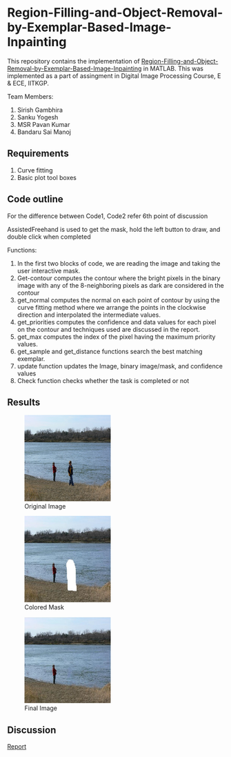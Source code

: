 # Region-Filling-and-Object-Removal-by-Exemplar-Based-Image-Inpainting

This repository contains the implementation of [Region-Filling-and-Object-Removal-by-Exemplar-Based-Image-Inpainting](https://www.irisa.fr/vista/Papers/2004_ip_criminisi.pdf) in MATLAB. This was implemented as a part of assingment in Digital Image Processing Course, E & ECE, IITKGP.

Team Members:
1. Sirish Gambhira <br>
2. Sanku Yogesh <br>
3. MSR Pavan Kumar <br>
4. Bandaru Sai Manoj <br>

## Requirements
1. Curve fitting
2. Basic plot tool boxes

## Code outline

For the difference between Code1, Code2 refer 6th point of discussion <br>

AssistedFreehand is used to get the mask, hold the left button to draw, and double click when completed <br>

Functions:<br>
1. In the first two blocks of code, we are reading the image and taking the user interactive mask.
2. Get-contour computes the contour where the bright pixels in the binary image with any of the 8-neighboring pixels as dark are considered in the contour
3. get_normal computes the normal on each point of contour by using the curve fitting method where we arrange the points in the clockwise direction and interpolated the intermediate values.
4. get_priorities computes the confidence and data values for each pixel on the contour and techniques used are discussed in the report.
5. get_max computes the index of the pixel having the maximum priority values.
6. get_sample and get_distance functions search the best matching exemplar.
7. update function updates the Image, binary image/mask, and confidence values
8. Check function checks whether the task is completed or not

## Results

<figure>
  <img src="https://github.com/Sirish07/Region-Filling-and-Object-Removal-by-Exemplar-Based-Image-Inpainting/blob/main/river/original.jpg" width = "200" height = "200">
  <figcaption>Original Image</figcaption>
</figure>

<figure>
  <img src="https://github.com/Sirish07/Region-Filling-and-Object-Removal-by-Exemplar-Based-Image-Inpainting/blob/main/river/coloured_mask.jpg" width = "200" height = "200">
  <figcaption>Colored Mask</figcaption>
</figure>

<figure>
  <img src="https://github.com/Sirish07/Region-Filling-and-Object-Removal-by-Exemplar-Based-Image-Inpainting/blob/main/river/result.jpg" width = "200" height = "200">
  <figcaption>Final Image</figcaption>
</figure>

## Discussion
[Report](https://drive.google.com/file/d/1Usd_qdtElXvRNqfD-5_nk2CfDPdtiYD8/view?usp=sharing)

